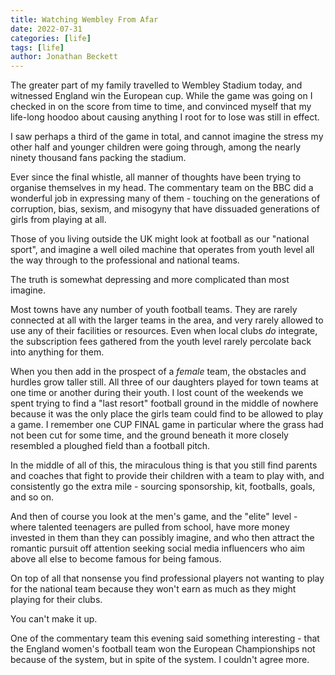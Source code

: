 ```yaml
---
title: Watching Wembley From Afar
date: 2022-07-31
categories: [life]
tags: [life]
author: Jonathan Beckett
---
```


The greater part of my family travelled to Wembley Stadium today, and witnessed England win the European cup. While the game was going on I checked in on the score from time to time, and convinced myself that my life-long hoodoo about causing anything I root for to lose was still in effect.

I saw perhaps a third of the game in total, and cannot imagine the stress my other half and younger children were going through, among the nearly ninety thousand fans packing the stadium.

Ever since the final whistle, all manner of thoughts have been trying to organise themselves in my head. The commentary team on the BBC did a wonderful job in expressing many of them - touching on the generations of corruption, bias, sexism, and misogyny that have dissuaded generations of girls from playing at all.

Those of you living outside the UK might look at football as our "national sport", and imagine a well oiled machine that operates from youth level all the way through to the professional and national teams.

The truth is somewhat depressing and more complicated than most imagine.

Most towns have any number of youth football teams. They are rarely connected at all with the larger teams in the area, and very rarely allowed to use any of their facilities or resources. Even when local clubs *do* integrate, the subscription fees gathered from the youth level rarely percolate back into anything for them.

When you then add in the prospect of a *female* team, the obstacles and hurdles grow taller still. All three of our daughters played for town teams at one time or another during their youth. I lost count of the weekends we spent trying to find a "last resort" football ground in the middle of nowhere because it was the only place the girls team could find to be allowed to play a game. I remember one CUP FINAL game in particular where the grass had not been cut for some time, and the ground beneath it more closely resembled a ploughed field than a football pitch.

In the middle of all of this, the miraculous thing is that you still find parents and coaches that fight to provide their children with a team to play with, and consistently go the extra mile - sourcing sponsorship, kit, footballs, goals, and so on.

And then of course you look at the men's game, and the "elite" level - where talented teenagers are pulled from school, have more money invested in them than they can possibly imagine, and who then attract the romantic pursuit off attention seeking social media influencers who aim above all else to become famous for being famous.

On top of all that nonsense you find professional players not wanting to play for the national team because they won't earn as much as they might playing for their clubs.

You can't make it up.

One of the commentary team this evening said something interesting - that the England women's football team won the European Championships not because of the system, but in spite of the system. I couldn't agree more.